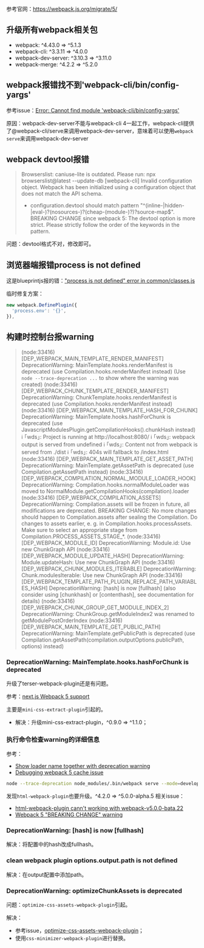 参考官网：https://webpack.js.org/migrate/5/

## 升级所有webpack相关包
- webpack: ^4.43.0 => ^5.1.3
- webpack-cli: ^3.3.11 => ^4.0.0
- webpack-dev-server: ^3.10.3 => ^3.11.0
- webpack-merge: ^4.2.2 => ^5.2.0


## webpack报错找不到'webpack-cli/bin/config-yargs'
参考issue：[Error: Cannot find module 'webpack-cli/bin/config-yargs'](https://github.com/webpack/webpack-dev-server/issues/2759)

原因：webpack-dev-server不能与webpack-cli 4一起工作，webpack-cli提供了@webpack-cli/serve来调用webpack-dev-server，意味着可以使用`webpack serve`来调用webpack-dev-server


## webpack devtool报错
> Browserslist: caniuse-lite is outdated. Please run:
npx browserslist@latest --update-db
[webpack-cli] Invalid configuration object. Webpack has been initialized using a configuration object that does not match the API schema.
> - configuration.devtool should match pattern "^(inline-|hidden-|eval-)?(nosources-)?(cheap-(module-)?)?source-map$".
   BREAKING CHANGE since webpack 5: The devtool option is more strict.
   Please strictly follow the order of the keywords in the pattern.

问题：devtool格式不对，修改即可。


## 浏览器端报错process is not defined
这是blueprintjs报的错：["process is not defined" error in common/classes.js](https://github.com/palantir/blueprint/issues/3739)

临时修复方案：
```javascript
new webpack.DefinePlugin({
  'process.env': '{}',
}),
```


## 构建时控制台报warning
> (node:33416) [DEP_WEBPACK_MAIN_TEMPLATE_RENDER_MANIFEST] DeprecationWarning: MainTemplate.hooks.renderManifest is deprecated (use Compilation.hooks.renderManifest instead)
(Use `node --trace-deprecation ...` to show where the warning was created)
(node:33416) [DEP_WEBPACK_CHUNK_TEMPLATE_RENDER_MANIFEST] DeprecationWarning: ChunkTemplate.hooks.renderManifest is deprecated (use Compilation.hooks.renderManifest instead)
(node:33416) [DEP_WEBPACK_MAIN_TEMPLATE_HASH_FOR_CHUNK] DeprecationWarning: MainTemplate.hooks.hashForChunk is deprecated (use JavascriptModulesPlugin.getCompilationHooks().chunkHash instead)
ℹ ｢wds｣: Project is running at http://localhost:8080/
ℹ ｢wds｣: webpack output is served from undefined
ℹ ｢wds｣: Content not from webpack is served from ./dist
ℹ ｢wds｣: 404s will fallback to /index.html
(node:33416) [DEP_WEBPACK_MAIN_TEMPLATE_GET_ASSET_PATH] DeprecationWarning: MainTemplate.getAssetPath is deprecated (use Compilation.getAssetPath instead)
(node:33416) [DEP_WEBPACK_COMPILATION_NORMAL_MODULE_LOADER_HOOK] DeprecationWarning: Compilation.hooks.normalModuleLoader was moved to NormalModule.getCompilationHooks(compilation).loader
(node:33416) [DEP_WEBPACK_COMPILATION_ASSETS] DeprecationWarning: Compilation.assets will be frozen in future, all modifications are deprecated.
BREAKING CHANGE: No more changes should happen to Compilation.assets after sealing the Compilation.
	Do changes to assets earlier, e. g. in Compilation.hooks.processAssets.
	Make sure to select an appropriate stage from Compilation.PROCESS_ASSETS_STAGE_*.
(node:33416) [DEP_WEBPACK_MODULE_ID] DeprecationWarning: Module.id: Use new ChunkGraph API
(node:33416) [DEP_WEBPACK_MODULE_UPDATE_HASH] DeprecationWarning: Module.updateHash: Use new ChunkGraph API
(node:33416) [DEP_WEBPACK_CHUNK_MODULES_ITERABLE] DeprecationWarning: Chunk.modulesIterable: Use new ChunkGraph API
(node:33416) [DEP_WEBPACK_TEMPLATE_PATH_PLUGIN_REPLACE_PATH_VARIABLES_HASH] DeprecationWarning: [hash] is now [fullhash] (also consider using [chunkhash] or [contenthash], see documentation for details)
(node:33416) [DEP_WEBPACK_CHUNK_GROUP_GET_MODULE_INDEX_2] DeprecationWarning: ChunkGroup.getModuleIndex2 was renamed to getModulePostOrderIndex
(node:33416) [DEP_WEBPACK_MAIN_TEMPLATE_GET_PUBLIC_PATH] DeprecationWarning: MainTemplate.getPublicPath is deprecated (use Compilation.getAssetPath(compilation.outputOptions.publicPath, options) instead)

### DeprecationWarning: MainTemplate.hooks.hashForChunk is deprecated
升级了terser-webpack-plugin还是有问题。

参考：[next.js Webpack 5 support](https://github.com/vercel/next.js/issues/13341)

主要是`mini-css-extract-plugin`引起的。
- 解决：升级mini-css-extract-plugin，^0.9.0 => ^1.1.0；

### 执行命令检查warning的详细信息
参考：
- [Show loader name together with deprecation warning](https://github.com/webpack/loader-utils/issues/75)
- [Debugging webpack 5 cache issue](https://github.com/webpack/webpack/issues/10707)

```bash
node --trace-deprecation node_modules/.bin/webpack serve --mode=development
```

发现`html-webpack-plugin`也要升级。^4.2.0 => ^5.0.0-alpha.5
相关issue：
- [html-webpack-plugin cann't working with webpack-v5.0.0-bata.22](https://github.com/jantimon/html-webpack-plugin/issues/1488)
- [Webpack 5 "BREAKING CHANGE" warning](https://github.com/jantimon/html-webpack-plugin/issues/1501)

### DeprecationWarning: [hash] is now [fullhash]
解决：将配置中的hash改成fullhash。

### clean webpack plugin options.output.path is not defined
解决：在output配置中添加path。

### DeprecationWarning: optimizeChunkAssets is deprecated
问题：`optimize-css-assets-webpack-plugin`引起。

解决：
- 参考issue，[optimize-css-assets-webpack-plugin](https://github.com/NMFR/optimize-css-assets-webpack-plugin/issues/134)；
- 使用`css-minimizer-webpack-plugin`进行替换。
